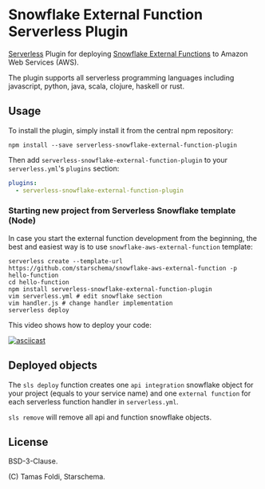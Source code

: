 # Snowflake External Function Serverless Plugin

[Serverless](http://serverless.com/) Plugin for deploying [Snowflake External Functions](https://docs.snowflake.com/en/sql-reference/external-functions-creating-aws.html) to Amazon Web Services (AWS). 

The plugin supports all serverless programming languages including javascript, python, java, scala, clojure, haskell or rust. 

## Usage

To install the plugin, simply install it from the central npm repository:

```
npm install --save serverless-snowflake-external-function-plugin
```

Then add `serverless-snowflake-external-function-plugin` to your `serverless.yml`'s `plugins` section:

```yaml
plugins:
  - serverless-snowflake-external-function-plugin
```

### Starting new project from Serverless Snowflake template (Node)

In case you start the external function development from the beginning, the best and easiest way is to use `snowflake-aws-external-function` template:

```
serverless create --template-url https://github.com/starschema/snowflake-aws-external-function -p hello-function
cd hello-function
npm install serverless-snowflake-external-function-plugin
vim serverless.yml # edit snowflake section
vim handler.js # change handler implementation
serverless deploy
```

This video shows how to deploy your code:

[![asciicast](https://asciinema.org/a/iVExTpsWpETH0Lh8tl0ByDmVy.svg)](https://asciinema.org/a/iVExTpsWpETH0Lh8tl0ByDmVy)


## Deployed objects

The `sls deploy` function creates one `api integration` snowflake object for your project (equals to your service name) and one `external function` for each serverless function handler in `serverless.yml`. 

`sls remove` will remove all api and function snowflake objects. 

## License

BSD-3-Clause. 

(C) Tamas Foldi, Starschema.

